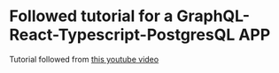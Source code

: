 # Followed tutorial for a GraphQL-React-Typescript-PostgresQL APP

Tutorial followed from [this youtube video](https://www.youtube.com/watch?v=I6ypD7qv3Z8&t=9148s)
